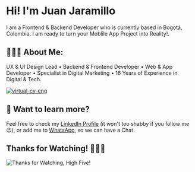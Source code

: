 # Hi! I'm Juan Jaramillo

I am a Frontend & Backend Developer who is currently based in Bogotá, Colombia. I am ready to turn your Moblile App Project into Reality!.

## 👨🏻‍💻 About Me:

UX & UI Design Lead • Backend & Frontend Developer • Web & App Developer • Specialist in Digital Marketing • 16 Years of Experience in Digital & Tech.

[![virtual-cv-eng](https://user-images.githubusercontent.com/125833402/224641661-cfcadcb6-4fdc-4936-b265-e32e064f1c91.jpg)](https://linkedin.com/in/juan-jaramillo-tradebog)

## 👀 Want to learn more?

Feel free to check my [LinkedIn Profile](https://www.linkedin.com/in/juan-jaramillo-tradebog/) (it won't too shabby if you follow me 😉), or add me to [WhatsApp](https://wa.link/anay7y), so we can have a Chat. 

## Thanks for Watching! 🙋🏻‍♂️

![Thanks for Watching, High Five!](https://content.codecademy.com/courses/learn-cpp/community-challenge/highfive.gif 'Thanks for Watching, High Five!')

